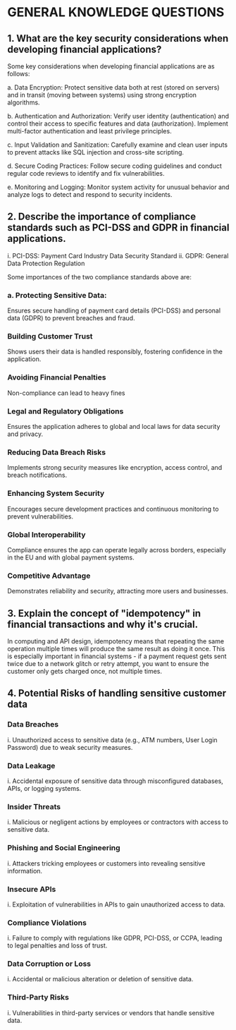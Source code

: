 # GENERAL KNOWLEDGE QUESTIONS

## 1. What are the key security considerations when developing financial applications?

Some key considerations when developing financial applications are as follows:

a. Data Encryption: Protect sensitive data both at rest (stored on servers) and in transit (moving between systems) using strong encryption algorithms.

b. Authentication and Authorization: Verify user identity (authentication) and control their access to specific features and data (authorization). Implement multi-factor authentication and least privilege principles.

c. Input Validation and Sanitization: Carefully examine and clean user inputs to prevent attacks like SQL injection and cross-site scripting.

d. Secure Coding Practices: Follow secure coding guidelines and conduct regular code reviews to identify and fix vulnerabilities.

e. Monitoring and Logging: Monitor system activity for unusual behavior and analyze logs to detect and respond to security incidents.




## 2. Describe the importance of compliance standards such as PCI-DSS and GDPR in financial applications.

i.  PCI-DSS:	Payment Card Industry Data Security Standard
ii. GDPR:	General Data Protection Regulation

Some importances of the two compliance standards above are:

### a.  Protecting Sensitive Data: 
   Ensures secure handling of payment card details (PCI-DSS) and personal data (GDPR) to prevent breaches and fraud.

### Building Customer Trust
   Shows users their data is handled responsibly, fostering confidence in the application.

### Avoiding Financial Penalties
   Non-compliance can lead to heavy fines

### Legal and Regulatory Obligations
   Ensures the application adheres to global and local laws for data security and privacy.

### Reducing Data Breach Risks
   Implements strong security measures like encryption, access control, and breach notifications.

### Enhancing System Security
Encourages secure development practices and continuous monitoring to prevent vulnerabilities.

### Global Interoperability
   Compliance ensures the app can operate legally across borders, especially in the EU and with global payment 
   systems.

### Competitive Advantage
   Demonstrates reliability and security, attracting more users and businesses.




## 3. Explain the concept of "idempotency" in financial transactions and why it's crucial.

   In computing and API design, idempotency means that repeating the same operation multiple times will produce the same result as doing it once. This is especially important in financial systems - if a payment request gets sent twice due to a network glitch or retry attempt, you want to ensure the customer only gets charged once, not multiple times.


## 4. Potential Risks of handling sensitive customer data

### Data Breaches
   i. Unauthorized access to sensitive data (e.g., ATM numbers, User Login Password) due to weak security measures.
### Data Leakage
   i. Accidental exposure of sensitive data through misconfigured databases, APIs, or logging systems.
### Insider Threats
   i. Malicious or negligent actions by employees or contractors with access to sensitive data.
### Phishing and Social Engineering
   i. Attackers tricking employees or customers into revealing sensitive information.
### Insecure APIs
   i. Exploitation of vulnerabilities in APIs to gain unauthorized access to data.
### Compliance Violations
   i. Failure to comply with regulations like GDPR, PCI-DSS, or CCPA, leading to legal penalties and loss of trust.
### Data Corruption or Loss
   i. Accidental or malicious alteration or deletion of sensitive data.
### Third-Party Risks
   i. Vulnerabilities in third-party services or vendors that handle sensitive data.
